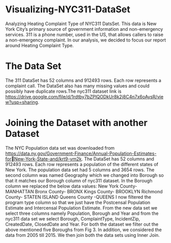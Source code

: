 # Visualizing-NYC311-DataSet
Analyzing Heating Complaint Type of NYC311 DatsSet. This data is New York City’s primary source of government information and
non-emergency services. 311 is a phone number, used in the US, that allows callers to raise a non-emergency complaint. In our analysis, we decided to focus our report around Heating Complaint
Type.
# The Data Set
The 311 DataSet has 52 columns and 912493 rows. Each row represents
a complaint call. The DataSet also has many missing values and could
possibly have duplicate rows.The nyc311 dataset link is https://drive.google.com/file/d/1rdtby7bZPlQODkUr8k2j8C4n7x6oAysR/view?usp=sharing.

# Joining the Dataset with another Dataset
The NYC Population data set was downloaded from
https://data.ny.gov/Government-Finance/Annual-Population-Estimates-forNew-York-State-and/krt9-ym2k. The DataSet has 52 columns and 912493
rows. Each row represents a population of the different states of New York.
The population data set had 5 columns and 3654 rows. The second column was named Geography which we changed into Borough so that it matches our Borough column of nyc311 dataset. In the Borough column we replaced the below data values:
New York County- MANHATTAN
Bronx County- BRONX
Kings County- BROOKLYN
Richmond County- STATEN ISLAND
Queens County -QUEENS
I now filtered the program type column so that we just have the Postcensal Population Estimate and Intercensal Population Estimate. From the new data set we select three columns namely Population, Borough and Year and from the nyc311 data set we select Borough, ComplaintType, IncidentZip, CreatedDate, ClosedDate and Year. For both the dataset we filter out the above mentioned five Boroughs from Fig 3. In addition, we considered the data from 2005 till 2015. We then join both the data sets using Inner Join.

# 
